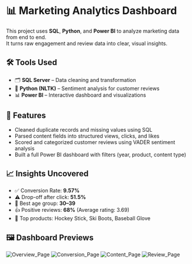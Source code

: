 # 📊 Marketing Analytics Dashboard

This project uses **SQL**, **Python**, and **Power BI** to analyze marketing data from end to end.  
It turns raw engagement and review data into clear, visual insights.

## 🛠️ Tools Used
- 🗂️ **SQL Server** – Data cleaning and transformation  
- 🐍 **Python (NLTK)** – Sentiment analysis for customer reviews  
- 📊 **Power BI** – Interactive dashboard and visualizations

## 🚀 Features
- Cleaned duplicate records and missing values using SQL  
- Parsed content fields into structured views, clicks, and likes  
- Scored and categorized customer reviews using VADER sentiment analysis  
- Built a full Power BI dashboard with filters (year, product, content type)

## 📈 Insights Uncovered
- ✅ Conversion Rate: **9.57%**  
- ⚠️ Drop-off after click: **51.5%**  
- 🎯 Best age group: **30–39**  
- 👍 Positive reviews: **68%** (Average rating: 3.69)  
- 🏅 Top products: Hockey Stick, Ski Boots, Baseball Glove

## 🖼️ Dashboard Previews
![Overview_Page](https://github.com/user-attachments/assets/1d66c55f-0b49-439f-9274-52c441b5acbb)
![Conversion_Page](https://github.com/user-attachments/assets/bc40c7bb-28b4-4cb0-a70f-64ad313e8c7f)
![Content_Page](https://github.com/user-attachments/assets/2748fabc-e6a2-4629-a503-1e7ee53f2565)
![Review_Page](https://github.com/user-attachments/assets/cddd5fe4-e29e-434b-be9b-04548576983b)
